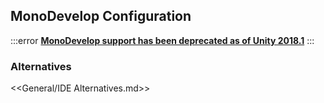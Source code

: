 ## MonoDevelop Configuration

:::error
[**MonoDevelop support has been deprecated as of Unity 2018.1**](https://blogs.unity3d.com/2018/01/05/discontinuing-support-for-monodevelop-unity-starting-in-unity-2018-1/)
:::

### Alternatives

<<General/IDE Alternatives.md>>